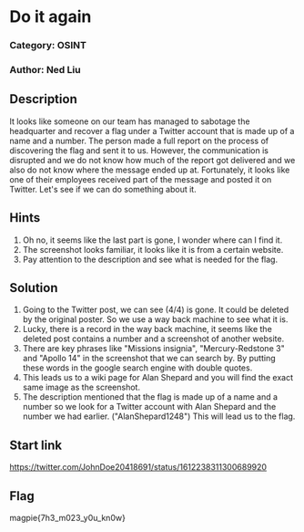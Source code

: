 # Do it again
### Category: OSINT
### Author: Ned Liu

## Description
It looks like someone on our team has managed to sabotage the headquarter and recover a flag under a Twitter account that is made up of a name and a number. 
The person made a full report on the process of discovering the flag and sent it to us. 
However, the communication is disrupted and we do not know how much of the report got delivered and we also do not know where the message ended up at. 
Fortunately, it looks like one of their employees received part of the message and posted it on Twitter. Let's see if we can do something about it.

## Hints

1. Oh no, it seems like the last part is gone, I wonder where can I find it.
2. The screenshot looks familiar, it looks like it is from a certain website. 
3. Pay attention to the description and see what is needed for the flag.


## Solution
1. Going to the Twitter post, we can see (4/4) is gone. It could be deleted by the original poster. So we use a way back machine to see what it is.
2. Lucky, there is a record in the way back machine, it seems like the deleted post contains a number and a screenshot of another website.
3. There are key phrases like "Missions insignia", "Mercury-Redstone 3" and "Apollo 14" in the screenshot that we can search by. By putting these words in the google search engine with double quotes.
4. This leads us to a wiki page for Alan Shepard and you will find the exact same image as the screenshot.
5. The description mentioned that the flag is made up of a name and a number so we look for a Twitter account with Alan Shepard and the number we had earlier. ("AlanShepard1248") This will lead us to the flag.

## Start link
https://twitter.com/JohnDoe20418691/status/1612238311300689920

## Flag
magpie{7h3_m023_y0u_kn0w}

